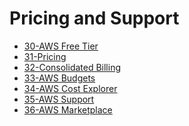 # Pricing and Support
- [30-AWS Free Tier](AWS/Cloud%20Practitioner%20(CLF-C02)/08-Pricing%20and%20Support/30-AWS%20Free%20Tier.md)
- [31-Pricing](AWS/Cloud%20Practitioner%20(CLF-C02)/08-Pricing%20and%20Support/31-Pricing.md)
- [32-Consolidated Billing](AWS/Cloud%20Practitioner%20(CLF-C02)/08-Pricing%20and%20Support/32-Consolidated%20Billing.md)
- [33-AWS Budgets](AWS/Cloud%20Practitioner%20(CLF-C02)/08-Pricing%20and%20Support/33-AWS%20Budgets.md)
- [34-AWS Cost Explorer](AWS/Cloud%20Practitioner%20(CLF-C02)/08-Pricing%20and%20Support/34-AWS%20Cost%20Explorer.md)
- [35-AWS Support](AWS/Cloud%20Practitioner%20(CLF-C02)/08-Pricing%20and%20Support/35-AWS%20Support.md)
- [36-AWS Marketplace](AWS/Cloud%20Practitioner%20(CLF-C02)/08-Pricing%20and%20Support/36-AWS%20Marketplace.md)
